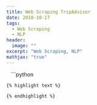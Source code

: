 ```yaml
---
title: Web Scraping TripAdvisor
date: 2018-10-17
tags: 
  - Web Scraping
  - NLP
header:
  image: ""
excerpt: "Web Scraping, NLP"
mathjax: "true"
---
```




<img src="{{ site.url }}{{ site.baseurl }}/images/WebScrapingTripAdvisor/page1.png" alt="">

<img src="{{ site.url }}{{ site.baseurl }}/images/WebScrapingTripAdvisor/page2.png" alt="">

<img src="{{ site.url }}{{ site.baseurl }}/images/WebScrapingTripAdvisor/page3.png" alt="">
```python

```
{% highlight text %}

{% endhighlight %} 
